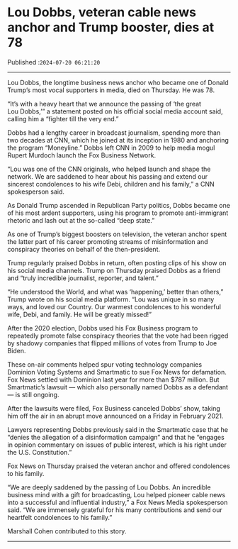 # Lou Dobbs, veteran cable news anchor and Trump booster, dies at 78

Published :`2024-07-20 06:21:20`

---

Lou Dobbs, the longtime business news anchor who became one of Donald Trump’s most vocal supporters in media, died on Thursday. He was 78.

“It’s with a heavy heart that we announce the passing of ‘the great Lou Dobbs,’” a statement posted on his official social media account said, calling him a “fighter till the very end.”

Dobbs had a lengthy career in broadcast journalism, spending more than two decades at CNN, which he joined at its inception in 1980 and anchoring the program “Moneyline.” Dobbs left CNN in 2009 to help media mogul Rupert Murdoch launch the Fox Business Network.

“Lou was one of the CNN originals, who helped launch and shape the network. We are saddened to hear about his passing and extend our sincerest condolences to his wife Debi, children and his family,” a CNN spokesperson said.

As Donald Trump ascended in Republican Party politics, Dobbs became one of his most ardent supporters, using his program to promote anti-immigrant rhetoric and lash out at the so-called “deep state.”

As one of Trump’s biggest boosters on television, the veteran anchor spent the latter part of his career promoting streams of misinformation and conspiracy theories on behalf of the then-president.

Trump regularly praised Dobbs in return, often posting clips of his show on his social media channels. Trump on Thursday praised Dobbs as a friend and “truly incredible journalist, reporter, and talent.”

“He understood the World, and what was ‘happening,’ better than others,” Trump wrote on his social media platform. “Lou was unique in so many ways, and loved our Country. Our warmest condolences to his wonderful wife, Debi, and family. He will be greatly missed!”

After the 2020 election, Dobbs used his Fox Business program to repeatedly promote false conspiracy theories that the vote had been rigged by shadowy companies that flipped millions of votes from Trump to Joe Biden.

These on-air comments helped spur voting technology companies Dominion Voting Systems and Smartmatic to sue Fox News for defamation. Fox News settled with Dominion last year for more than $787 million. But Smartmatic’s lawsuit — which also personally named Dobbs as a defendant — is still ongoing.

After the lawsuits were filed, Fox Business canceled Dobbs’ show, taking him off the air in an abrupt move announced on a Friday in February 2021.

Lawyers representing Dobbs previously said in the Smartmatic case that he “denies the allegation of a disinformation campaign” and that he “engages in opinion commentary on issues of public interest, which is his right under the U.S. Constitution.”

Fox News on Thursday praised the veteran anchor and offered condolences to his family.

“We are deeply saddened by the passing of Lou Dobbs. An incredible business mind with a gift for broadcasting, Lou helped pioneer cable news into a successful and influential industry,” a Fox News Media spokesperson said. “We are immensely grateful for his many contributions and send our heartfelt condolences to his family.”

Marshall Cohen contributed to this story.

---

